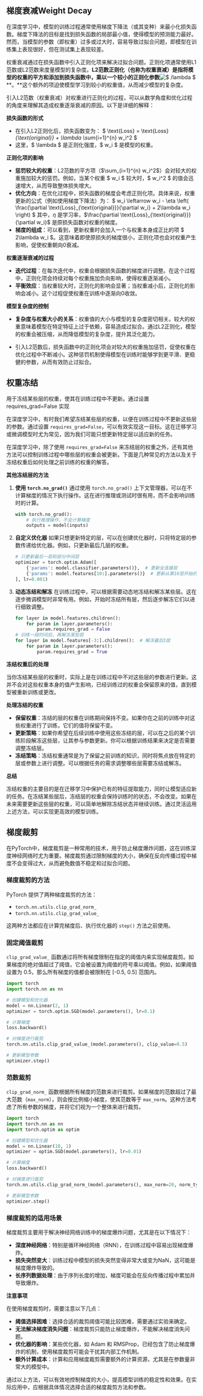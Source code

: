 ## 梯度衰减Weight Decay

在深度学习中，模型的训练过程通常使用梯度下降法（或其变种）来最小化损失函数。梯度下降法的目标是找到损失函数的局部最小值，使得模型的预测能力最好。然而，当模型的参数（即权重）过多或过大时，容易导致过拟合问题，即模型在训练集上表现很好，但在测试集上表现较差。

权重衰减通过在损失函数中引入正则化项来解决过拟合问题。正则化项通常使用L1范数或L2范数来度量模型的复杂度。**L2范数正则化（也称为权重衰减）是指将模型的权重的平方和添加到损失函数中，乘以一个较小的正则化参数**![$ /lambda $](https://latex.csdn.net/eq?%24%20%5Clambda%20%24)**。**这个额外的项迫使模型学习到较小的权重值，从而减少模型的复杂度。

引入L2范数（权重衰减）对权重进行正则化的过程，可以从数学角度和优化过程的角度来理解其造成权重逐渐衰减的原因。以下是详细的解释：

**损失函数的形式**

   - 在引入L2正则化后，损失函数变为：
     $
     \text{Loss} = \text{Loss}_{\text{original}} + \lambda \sum_{i=1}^{n} w_i^2
     $
   - 这里，$ \lambda $ 是正则化强度，$ w_i $ 是模型的权重。

**正则化项的影响**

   - **惩罚较大的权重**：L2范数的平方项（$\sum_{i=1}^{n} w_i^2$）会对较大的权重施加较大的惩罚。例如，当某个权重 $ w_i $ 较大时，$ w_i^2 $ 的值会迅速增大，从而导致整体损失增大。
   - **优化方向**：在优化过程中，损失函数的梯度会考虑正则化项。具体来说，权重更新的公式（例如使用梯度下降法）为：
     $
     w_i \leftarrow w_i - \eta \left( \frac{\partial \text{Loss}_{\text{original}}}{\partial w_i} + 2\lambda w_i \right)
     $
     其中，$\eta$ 是学习率，$\frac{\partial \text{Loss}_{\text{original}}}{\partial w_i}$ 是原损失函数对权重的梯度。
   - **梯度的组成**：可以看到，更新权重时会加入一个与权重本身成正比的项 $ 2\lambda w_i $。这意味着即使原损失的梯度很小，正则化项也会对权重产生影响，促使权重朝向0衰减。

**权重逐渐衰减的过程**

   - **迭代过程**：在每次迭代中，权重会根据损失函数的梯度进行调整。在这个过程中，正则化项会持续对每个权重施加负向影响，使得权重逐渐减小。
   - **平衡效应**：当权重较大时，正则化的影响会显著；当权重减小后，正则化的影响会减小。这个过程促使权重在训练中逐渐向0收敛。

**模型复杂度的控制**

   - **复杂度与权重大小的关系**：权重值的大小与模型的复杂度密切相关。较大的权重意味着模型在特定特征上过于依赖，容易造成过拟合。通过L2正则化，模型的权重会被压缩，从而降低模型的复杂度，提升其泛化能力。

   - 引入L2范数后，损失函数中的正则化项会对较大的权重施加惩罚，促使权重在优化过程中不断减小。这种惩罚机制使得模型在训练时能够学到更平滑、更稳健的参数，从而有效防止过拟合。

## 权重冻结 

用于冻结某些层的权重，使其在训练过程中不更新。通过设置 requires_grad=False 实现

在深度学习中，有时我们希望冻结某些层的权重，以便在训练过程中不更新这些层的参数。通过设置 `requires_grad=False`，可以有效实现这一目标。这在迁移学习或微调模型时尤为常见，因为我们可能只想更新特定层以适应新的任务。

在深度学习中，除了使用 `requires_grad=False` 来冻结层的权重之外，还有其他方法可以控制训练过程中哪些层的权重会被更新。下面是几种常见的方法以及关于冻结权重后如何处理之前训练的权重的解答。

**其他冻结层的方法**

1. **使用 `torch.no_grad()`**
   通过使用 `torch.no_grad()` 上下文管理器，可以在不计算梯度的情况下执行操作。这在进行推理或测试时很有用，而不会影响训练时的计算。

   ```python
   with torch.no_grad():
       # 执行推理操作，不会计算梯度
       outputs = model(inputs)
   ```

2. **自定义优化器**
   如果只想更新特定的层，可以在创建优化器时，只将特定层的参数传递给优化器。例如，只更新最后几层的权重。

   ```python
   # 只更新最后一层和部分中间层
   optimizer = torch.optim.Adam([
       {'params': model.classifier.parameters()},  # 更新全连接层
       {'params': model.features[10:].parameters()}  # 更新从第10层开始的卷积层
   ], lr=0.001)
   ```

3. **动态冻结和解冻**
   在训练过程中，可以根据需要动态地冻结和解冻某些层。这在逐步微调模型时非常有用。例如，开始时冻结所有层，然后逐步解冻它们以进行细致调整。

   ```python
   for layer in model.features.children():
       for param in layer.parameters():
           param.requires_grad = False
   # 训练一段时间后，再解冻某些层
   for layer in model.features[-3:].children():  # 解冻最后3层
       for param in layer.parameters():
           param.requires_grad = True
   ```

**冻结权重后的处理**

当你冻结某些层的权重时，实际上是在训练过程中不对这些层的参数进行更新。这并不会对这些权重本身的值产生影响，已经训练过的权重会保留原来的值，直到模型被重新训练或更改。

**处理冻结的权重**

- **保留权重**：冻结的层的权重在训练期间保持不变。如果你在之前的训练中对这些权重进行了训练，它们的值将保留不变。
- **更新策略**：如果你希望在后续训练中使用这些冻结的层，可以在之后的某个训练阶段解冻这些层，让其参与参数更新。你可以根据训练结果来决定是否需要调整冻结层。
- **冻结策略**：冻结权重通常是为了保留之前训练的知识，同时将焦点放在特定的层或参数上进行调整。可以根据任务的需求调整哪些层需要冻结或解冻。

**总结**

冻结权重的主要目的是在迁移学习中保护已有的特征提取能力，同时让模型适应新的任务。在冻结某些层后，冻结层的权重会保持训练时的状态，不会改变。如果在未来需要更新这些层的权重，可以简单地解除冻结状态并继续训练。通过灵活运用上述方法，可以实现更高效的模型训练。

## 梯度裁剪

在PyTorch中，梯度裁剪是一种常用的技术，用于防止梯度爆炸问题，这在训练深度神经网络时尤为重要。梯度裁剪通过限制梯度的大小，确保在反向传播过程中梯度不会变得过大，从而避免数值不稳定和过拟合问题。

### 梯度裁剪的方法

PyTorch 提供了两种梯度裁剪的方法：

- `torch.nn.utils.clip_grad_norm_`
- `torch.nn.utils.clip_grad_value_`

这两种方法都应在计算完梯度后、执行优化器的 `step()` 方法之前使用。

### 固定阈值裁剪

`clip_grad_value_` 函数通过将所有梯度限制在指定的阈值内来实现梯度裁剪。如果梯度的绝对值超过了阈值，它会被设置为阈值的符号乘以阈值。例如，如果阈值设置为 0.5，那么所有梯度的值都会被限制在 [-0.5, 0.5] 范围内。

```python
import torch
import torch.nn as nn

# 创建模型和优化器
model = nn.Linear(2, 1)
optimizer = torch.optim.SGD(model.parameters(), lr=0.1)

# 计算梯度
loss.backward()

# 对梯度进行裁剪
torch.nn.utils.clip_grad_value_(model.parameters(), clip_value=0.5)

# 更新模型参数
optimizer.step()
```

### 范数裁剪

`clip_grad_norm_` 函数根据所有梯度的范数来进行裁剪。如果梯度的范数超过了最大范数（`max_norm`），则会按比例缩小梯度，使其范数等于 `max_norm`。这种方法考虑了所有参数的梯度，并将它们视为一个整体来进行裁剪。

```python
import torch
import torch.nn as nn
import torch.optim as optim

# 创建模型和优化器
model = nn.Linear(10, 1)
optimizer = optim.SGD(model.parameters(), lr=0.01)

# 计算梯度
loss.backward()

# 对梯度进行裁剪
torch.nn.utils.clip_grad_norm_(model.parameters(), max_norm=20, norm_type=2)

# 更新模型参数
optimizer.step()
```

### 梯度裁剪的适用场景

梯度裁剪主要用于解决神经网络训练中的梯度爆炸问题，尤其是在以下情况下：

- **深度神经网络**：特别是循环神经网络（RNN），在训练过程中容易出现梯度爆炸。
- **损失突然变大**：训练过程中模型的损失突然变得非常大或变为NaN，这可能是梯度爆炸导致的。
- **长序列数据处理**：由于序列长度的增加，梯度可能会在反向传播过程中累加并导致爆炸。

**注意事项**

在使用梯度裁剪时，需要注意以下几点：

- **阈值选择困难**：选择合适的裁剪阈值可能比较困难，需要通过实验来确定。
- **无法解决梯度消失问题**：梯度裁剪只能防止梯度爆炸，不能解决梯度消失问题。
- **优化器的影响**：某些优化器，如 Adam 和 RMSProp，已经包含了防止梯度爆炸的机制，使用梯度裁剪可能会干扰其内部工作机制。
- **额外计算成本**：计算和应用梯度裁剪需要额外的计算资源，尤其是在参数量非常大的模型中。

通过以上方法，可以有效地控制梯度的大小，提高模型训练的稳定性和效果。在实际应用中，应根据具体情况选择合适的梯度裁剪方法和参数。